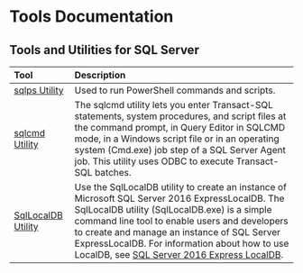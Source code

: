 # Tools Documentation

## Tools and Utilities for SQL Server

| Tool | Description |
|:--|:--|
|[sqlps Utility](Sql/sqlps-utility.md)|Used to run PowerShell commands and scripts.|
|[sqlcmd Utility](Sql/sqlcmd-utility.md)|The sqlcmd utility lets you enter Transact-SQL statements, system procedures, and script files at the command prompt, in Query Editor in SQLCMD mode, in a Windows script file or in an operating system (Cmd.exe) job step of a SQL Server Agent job. This utility uses ODBC to execute Transact-SQL batches.|
|[SqlLocalDB Utility](Sql/command-line-management-tool-sqllocaldb-exe.md)|Use the SqlLocalDB utility to create an instance of Microsoft SQL Server 2016 ExpressLocalDB. The SqlLocalDB utility (SqlLocalDB.exe) is a simple command line tool to enable users and developers to create and manage an instance of SQL Server ExpressLocalDB. For information about how to use LocalDB, see [SQL Server 2016 Express LocalDB](https://docs.microsoft.com/en-us/sql/database-engine/configure-windows/sql-server-2016-express-localdb).|
